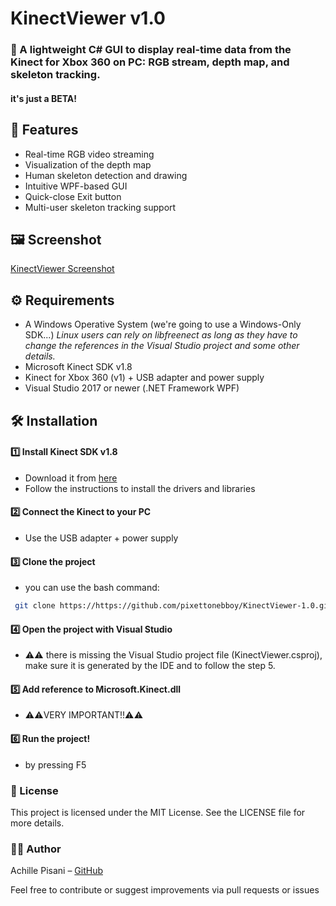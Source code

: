 # KinectViewer v1.0
### 🎥 A lightweight C# GUI to display real-time data from the Kinect for Xbox 360 on PC: RGB stream, depth map, and skeleton tracking.

#### it's just a BETA!

## 🚀 Features  

- Real-time RGB video streaming  
- Visualization of the depth map
- Human skeleton detection and drawing  
- Intuitive WPF-based GUI  
- Quick-close Exit button  
- Multi-user skeleton tracking support

## 🖼️ Screenshot
  [KinectViewer Screenshot](img/KVBETAScreenshotCensored.jpg)

## ⚙️ Requirements

- A Windows Operative System (we're going to use a Windows-Only SDK...) *Linux users can rely on libfreenect as long as they have to change the references in the Visual Studio project and some other details.*
- Microsoft Kinect SDK v1.8
- Kinect for Xbox 360 (v1) + USB adapter and power supply
- Visual Studio 2017 or newer (.NET Framework WPF)

## 🛠️ Installation

#### 1️⃣ Install Kinect SDK v1.8
- Download it from [here](https://www.microsoft.com/en-us/download/details.aspx?id=40278)  
- Follow the instructions to install the drivers and libraries  

#### 2️⃣ Connect the Kinect to your PC
- Use the USB adapter + power supply

#### 3️⃣ Clone the project
- you can use the bash command:
```bash
 git clone https://https://github.com/pixettonebboy/KinectViewer-1.0.git
```

#### 4️⃣ Open the project with Visual Studio
- ⚠️⚠️ there is missing the Visual Studio project file (KinectViewer.csproj), make sure it is generated by the IDE and to follow the step 5.

#### 5️⃣ Add reference to Microsoft.Kinect.dll  
- ⚠️⚠️VERY IMPORTANT!!⚠️⚠️  
#### 6️⃣ Run the project!
- by pressing F5

### 📄 License
This project is licensed under the MIT License. See the LICENSE file for more details.

### 👨‍💻 Author
Achille Pisani – [GitHub](https://github.com/pixettonebboy)

Feel free to contribute or suggest improvements via pull requests or issues

